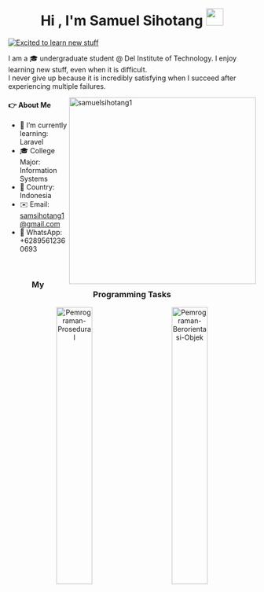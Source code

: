 <h1 align="center"><b>Hi , I'm Samuel Sihotang </b><img src="https://media.giphy.com/media/hvRJCLFzcasrR4ia7z/giphy.gif" width="35"></h1>

<a href="#"><img src="https://readme-typing-svg.demolab.com?font=Cairo+Play&color=2AA889&size=23&pause=500&height=50&lines=Excited+to+learn+new+stuff;Problem+Solver+and+Creative;Proficient in Java and C" alt="Excited to learn new stuff"/></a>

I am a 🎓 undergraduate student @ Del Institute of Technology. I enjoy learning new stuff, even when it is difficult.<br>
I never give up because it is incredibly satisfying when I succeed after experiencing multiple failures.

<a href="#my-programming-tasks"><img src="https://github-readme-stats.vercel.app/api/top-langs?username=samuelsihotang1&theme=gotham&hide_border=true&hide=makefile" width="380" align=right alt="samuelsihotang1"/></a>

#### 👉 About Me

- 🌱 I’m currently learning: Laravel
- 🎓 College Major: Information Systems
- 📍 Country: Indonesia
- ✉️ Email: samsihotang1@gmail.com
- 📱 WhatsApp: +62895612360693
<br>
<h3 align="center">My Programming Tasks</h3>
  <div align="center">
   <a href="https://github.com/samuelsihotang1/Pemrograman-Prosedural"><img src="https://denvercoder1-github-readme-stats.vercel.app/api/pin/?username=samuelsihotang1&repo=Pemrograman-Prosedural&theme=gotham&hide_border=true&show_description=false" alt="Pemrograman-Prosedural" width="38%"></a>
  &nbsp;&nbsp;&nbsp;&nbsp;&nbsp;&nbsp;&nbsp;&nbsp;&nbsp;
  <a href="https://github.com/samuelsihotang1/Pemrograman-Berorientasi-Objek"><img src="https://denvercoder1-github-readme-stats.vercel.app/api/pin/?username=samuelsihotang1&repo=Pemrograman-Berorientasi-Objek&theme=gotham&hide_border=true&show_description=false" alt="Pemrograman-Berorientasi-Objek" width="38%"></a>
  </div>
